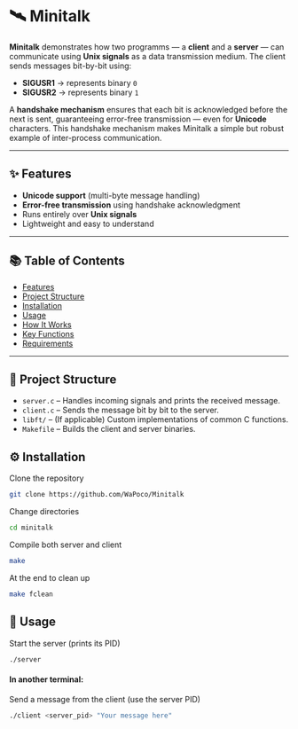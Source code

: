 # 🛰️ Minitalk

**Minitalk** demonstrates how two programms — a **client** and a **server** — can communicate using **Unix signals** as a data transmission medium. The client sends messages bit-by-bit using:

- **SIGUSR1** → represents binary `0`
- **SIGUSR2** → represents binary `1`

A **handshake mechanism** ensures that each bit is acknowledged before the next is sent, guaranteeing error-free transmission — even for **Unicode** characters. This handshake mechanism makes Minitalk a simple but robust example of inter-process communication.

---

## ✨ Features
- **Unicode support** (multi-byte message handling)
- **Error-free transmission** using handshake acknowledgment
- Runs entirely over **Unix signals**
- Lightweight and easy to understand

---

## 📚 Table of Contents
- [Features](#-features)
- [Project Structure](#-project-structure)
- [Installation](#-installation)
- [Usage](#-usage)
- [How It Works](#-how-it-works)
- [Key Functions](#-key-functions)
- [Requirements](#-requirements)

---

## 📁 Project Structure

- `server.c` – Handles incoming signals and prints the received message.
- `client.c` – Sends the message bit by bit to the server.
- `libft/` – (If applicable) Custom implementations of common C functions.
- `Makefile` – Builds the client and server binaries.

## ⚙️ Installation

Clone the repository

```bash
git clone https://github.com/WaPoco/Minitalk
```
Change directories

```bash
cd minitalk
```

Compile both server and client

```bash
make
```
At the end to clean up

```bash
make fclean
```

## 🚀 Usage

Start the server (prints its PID)
```bash
./server
```
#### In another terminal:

Send a message from the client (use the server PID)
   
```bash
./client <server_pid> "Your message here"
```
